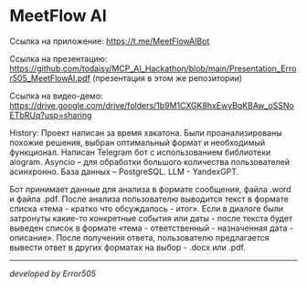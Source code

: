 # MeetFlow AI

Ссылка на приложение: https://t.me/MeetFlowAIBot

Ссылка на презентацию: https://github.com/todaisy/MCP_AI_Hackathon/blob/main/Presentation_Error505_MeetFlowAI.pdf
(презентация в этом же репозитории)

Ссылка на видео-демо: https://drive.google.com/drive/folders/1b9M1CXGK8hxEwyBqKBAw_oSSNoETbRUq?usp=sharing

History: Проект написан за время хакатона. Были проанализированы похожие решения, выбран оптимальный формат и необходимый функционал. 
Написан Telegram бот с использованием библиотеки aiogram. 
Asyncio – для обработки большого количества пользователей асинхронно.
База данных – PostgreSQL. 
LLM - YandexGPT.

Бот принимает данные для анализа в формате сообщения, файла .word и файла .pdf. После анализа пользователю выводится текст в формате списка «тема - кратко что обсуждалось - итог». Если в диалоге были затронуты какие-то конкретные события или даты - после текста будет выведен список в формате «тема - ответственный - назначенная дата - описание». 
После получения ответа, пользователю предлагается вывести ответ в других форматах на выбор - .docx или .pdf.

------------------------------------
*developed by Error505*
